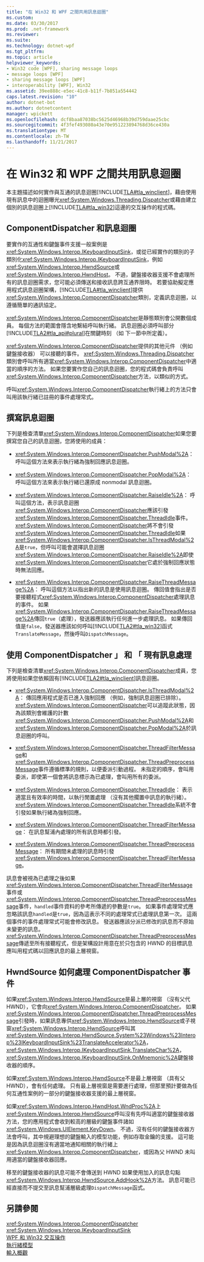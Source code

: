 ```yaml
---
title: "在 Win32 和 WPF 之間共用訊息迴圈"
ms.custom: 
ms.date: 03/30/2017
ms.prod: .net-framework
ms.reviewer: 
ms.suite: 
ms.technology: dotnet-wpf
ms.tgt_pltfrm: 
ms.topic: article
helpviewer_keywords:
- Win32 code [WPF], sharing message loops
- message loops [WPF]
- sharing message loops [WPF]
- interoperability [WPF], Win32
ms.assetid: 39ee888c-e5ec-41c8-b11f-7b851a554442
caps.latest.revision: "10"
author: dotnet-bot
ms.author: dotnetcontent
manager: wpickett
ms.openlocfilehash: dcf8baa87038bc5625d46968b39d759daae25cbc
ms.sourcegitcommit: 4f3fef493080a43e70e951223894768d36ce430a
ms.translationtype: MT
ms.contentlocale: zh-TW
ms.lasthandoff: 11/21/2017
---
```

# <a name="sharing-message-loops-between-win32-and-wpf"></a>在 Win32 和 WPF 之間共用訊息迴圈
本主題描述如何實作與互通的訊息迴圈[!INCLUDE[TLA#tla_winclient](../../../../includes/tlasharptla-winclient-md.md)]，藉由使用現有訊息中的迴圈曝光<xref:System.Windows.Threading.Dispatcher>或藉由建立個別的訊息迴圈上[!INCLUDE[TLA#tla_win32](../../../../includes/tlasharptla-win32-md.md)]這邊的交互操作的程式碼。  
  
## <a name="componentdispatcher-and-the-message-loop"></a>ComponentDispatcher 和訊息迴圈  
 要實作的互通性和鍵盤事件支援一般案例是<xref:System.Windows.Interop.IKeyboardInputSink>，或從已經實作的類別的子類別化<xref:System.Windows.Interop.IKeyboardInputSink>，例如<xref:System.Windows.Interop.HwndSource>或<xref:System.Windows.Interop.HwndHost>。 不過，鍵盤接收器支援不會處理所有的訊息迴圈需求，您可能必須傳送和接收訊息跨互通界限時。 若要協助擬定應用程式訊息迴圈架構，[!INCLUDE[TLA#tla_winclient](../../../../includes/tlasharptla-winclient-md.md)]提供<xref:System.Windows.Interop.ComponentDispatcher>類別，定義訊息迴圈，以遵循簡單的通訊協定。  
  
 <xref:System.Windows.Interop.ComponentDispatcher>是靜態類別會公開數個成員。 每個方法的範圍會隱含地繫結呼叫執行緒。 訊息迴圈必須呼叫部分[!INCLUDE[TLA2#tla_api#plural](../../../../includes/tla2sharptla-apisharpplural-md.md)]在關鍵時刻 （如 下一節中所定義）。  
  
 <xref:System.Windows.Interop.ComponentDispatcher>提供的其他元件 （例如鍵盤接收器） 可以接聽的事件。 <xref:System.Windows.Threading.Dispatcher>類別會呼叫所有適當<xref:System.Windows.Interop.ComponentDispatcher>中適當的順序的方法。 如果您要實作您自己的訊息迴圈，您的程式碼會負責呼叫<xref:System.Windows.Interop.ComponentDispatcher>方法，以類似的方式。  
  
 呼叫<xref:System.Windows.Interop.ComponentDispatcher>執行緒上的方法只會叫用該執行緒已註冊的事件處理常式。  
  
## <a name="writing-message-loops"></a>撰寫訊息迴圈  
 下列是檢查清單<xref:System.Windows.Interop.ComponentDispatcher>如果您要撰寫您自己的訊息迴圈，您將使用的成員：  
  
-   <xref:System.Windows.Interop.ComponentDispatcher.PushModal%2A>： 呼叫這個方法來表示執行緒為強制回應訊息迴圈。  
  
-   <xref:System.Windows.Interop.ComponentDispatcher.PopModal%2A>： 呼叫這個方法來表示執行緒已還原成 nonmodal 訊息迴圈。  
  
-   <xref:System.Windows.Interop.ComponentDispatcher.RaiseIdle%2A>： 呼叫這個方法，表示訊息迴圈<xref:System.Windows.Interop.ComponentDispatcher>應該引發<xref:System.Windows.Interop.ComponentDispatcher.ThreadIdle>事件。 <xref:System.Windows.Interop.ComponentDispatcher>將不會引發<xref:System.Windows.Interop.ComponentDispatcher.ThreadIdle>如果<xref:System.Windows.Interop.ComponentDispatcher.IsThreadModal%2A>是`true`，但呼叫可能會選擇訊息迴圈<xref:System.Windows.Interop.ComponentDispatcher.RaiseIdle%2A>即使<xref:System.Windows.Interop.ComponentDispatcher>它處於強制回應狀態時無法回應。  
  
-   <xref:System.Windows.Interop.ComponentDispatcher.RaiseThreadMessage%2A>： 呼叫這個方法以指出新的訊息是使用訊息迴圈。 傳回值會指出是否要接聽程式<xref:System.Windows.Interop.ComponentDispatcher>處理訊息的事件。 如果<xref:System.Windows.Interop.ComponentDispatcher.RaiseThreadMessage%2A>傳回`true`（處理），發送器應該執行任何進一步處理訊息。 如果傳回值是`false`，發送器應該如何呼叫[!INCLUDE[TLA2#tla_win32](../../../../includes/tla2sharptla-win32-md.md)]函式`TranslateMessage`，然後呼叫`DispatchMessage`。  
  
## <a name="using-componentdispatcher-and-existing-message-handling"></a>使用 ComponentDispatcher 」 和 「 現有訊息處理  
 下列是檢查清單<xref:System.Windows.Interop.ComponentDispatcher>成員，您將使用如果您依賴固有[!INCLUDE[TLA2#tla_winclient](../../../../includes/tla2sharptla-winclient-md.md)]訊息迴圈。  
  
-   <xref:System.Windows.Interop.ComponentDispatcher.IsThreadModal%2A>： 傳回應用程式是否已進入強制回應 （例如，強制訊息迴圈已排除）。 <xref:System.Windows.Interop.ComponentDispatcher>可以追蹤此狀態，因為該類別會維護的計數<xref:System.Windows.Interop.ComponentDispatcher.PushModal%2A>和<xref:System.Windows.Interop.ComponentDispatcher.PopModal%2A>於訊息迴圈的呼叫。  
  
-   <xref:System.Windows.Interop.ComponentDispatcher.ThreadFilterMessage>和<xref:System.Windows.Interop.ComponentDispatcher.ThreadPreprocessMessage>事件遵循標準的規則，以便委派引動過程。 未指定的順序，會叫用委派，即使第一個會將訊息標示為已處理，會叫用所有的委派。  
  
-   <xref:System.Windows.Interop.ComponentDispatcher.ThreadIdle>： 表示適當且有效率的時間，以執行閒置處理 （沒有其他擱置中訊息的執行緒）。 <xref:System.Windows.Interop.ComponentDispatcher.ThreadIdle>系統不會引發如果執行緒為強制回應。  
  
-   <xref:System.Windows.Interop.ComponentDispatcher.ThreadFilterMessage>： 在訊息幫浦內處理的所有訊息時都引發。  
  
-   <xref:System.Windows.Interop.ComponentDispatcher.ThreadPreprocessMessage>： 所有期間未處理的訊息時引發<xref:System.Windows.Interop.ComponentDispatcher.ThreadFilterMessage>。  
  
 訊息會被視為已處理之後如果<xref:System.Windows.Interop.ComponentDispatcher.ThreadFilterMessage>事件或<xref:System.Windows.Interop.ComponentDispatcher.ThreadPreprocessMessage>事件，`handled`事件資料的參考所傳遞的參數是`true`。 如果事件處理常式應忽略該訊息`handled`是`true`，因為這表示不同的處理常式已處理訊息第一次。 這兩個事件的事件處理常式可能會修改訊息。 發送器應該分派已修改的訊息而不原始未變更的訊息。 <xref:System.Windows.Interop.ComponentDispatcher.ThreadPreprocessMessage>傳遞至所有接聽程式，但是架構設計用意在於只包含的 HWND 的目標訊息應叫用程式碼以回應訊息的最上層視窗。  
  
## <a name="how-hwndsource-treats-componentdispatcher-events"></a>HwndSource 如何處理 ComponentDispatcher 事件  
 如果<xref:System.Windows.Interop.HwndSource>是最上層的視窗 （沒有父代 HWND），它會向<xref:System.Windows.Interop.ComponentDispatcher>。 如果<xref:System.Windows.Interop.ComponentDispatcher.ThreadPreprocessMessage>引發時，如果訊息專供<xref:System.Windows.Interop.HwndSource>或子視窗<xref:System.Windows.Interop.HwndSource>呼叫其<xref:System.Windows.Interop.HwndSource.System%23Windows%23Interop%23IKeyboardInputSink%23TranslateAccelerator%2A>， <xref:System.Windows.Interop.IKeyboardInputSink.TranslateChar%2A>，<xref:System.Windows.Interop.IKeyboardInputSink.OnMnemonic%2A>鍵盤接收器的順序。  
  
 如果<xref:System.Windows.Interop.HwndSource>不是最上層視窗 （具有父 HWND），會有任何處理。 只有最上層視窗是需要進行處理，但那里預計要做為任何互通性案例的一部分的鍵盤接收器支援的最上層視窗。  
  
 如果<xref:System.Windows.Interop.HwndHost.WndProc%2A>上<xref:System.Windows.Interop.HwndSource>呼叫沒有先呼叫適當的鍵盤接收器方法，您的應用程式會收到較高的層級的鍵盤事件諸如<xref:System.Windows.UIElement.KeyDown>。 不過，沒有任何的鍵盤接收器方法會呼叫，其中規避理想的鍵盤輸入的模型功能，例如存取金鑰的支援。 這可能是因為訊息迴圈沒有適當地通知相關的執行緒上<xref:System.Windows.Interop.ComponentDispatcher>，或因為父 HWND 未叫用適當的鍵盤接收器回應。  
  
 移至的鍵盤接收器的訊息可能不會傳送到 HWND 如果使用加入的訊息勾點<xref:System.Windows.Interop.HwndSource.AddHook%2A>方法。 訊息可能已經直接而不提交至訊息幫浦層級處理`DispatchMessage`函式。  
  
## <a name="see-also"></a>另請參閱  
 <xref:System.Windows.Interop.ComponentDispatcher>  
 <xref:System.Windows.Interop.IKeyboardInputSink>  
 [WPF 和 Win32 交互操作](../../../../docs/framework/wpf/advanced/wpf-and-win32-interoperation.md)  
 [執行緒模型](../../../../docs/framework/wpf/advanced/threading-model.md)  
 [輸入概觀](../../../../docs/framework/wpf/advanced/input-overview.md)
